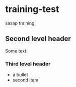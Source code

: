 # training-test

sasap training

## Second level header

Some text.

### Third level header

- a bullet
- second item

